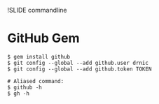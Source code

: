 !SLIDE commandline
# GitHub Gem #

    $ gem install github
    $ git config --global --add github.user drnic
    $ git config --global --add github.token TOKEN

    # Aliased command:
    $ github -h
    $ gh -h